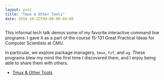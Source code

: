 ```yaml
---
layout: post
title: "Tmux & Other Tools"
date: 2016-10-22T00:00:00-04:00
---
```


This informal tech talk demos some of my favorite interactive command line
programs. I gave it as a part of the course 15-131 Great Practical Ideas for
Computer Scientists at CMU.

In particular, we explore package managers, `tmux`, `fzf`, and `ag`. These
programs blew my mind the first time I discovered them, and I enjoy being able
to share them with others.

- [Tmux & Other Tools](../slides/tmux-and-other-tools.pdf)
